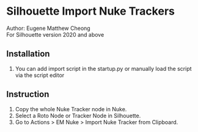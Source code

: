 # Silhouette Import Nuke Trackers
Author: Eugene Matthew Cheong <br>
For Silhouette version 2020 and above

## Installation
1. You can add import script in the startup.py or manually load the script via the script editor

## Instruction
1. Copy the whole Nuke Tracker node in Nuke.
2. Select a Roto Node or Tracker Node in Silhouette.
3. Go to Actions > EM Nuke > Import Nuke Tracker from Clipboard.
